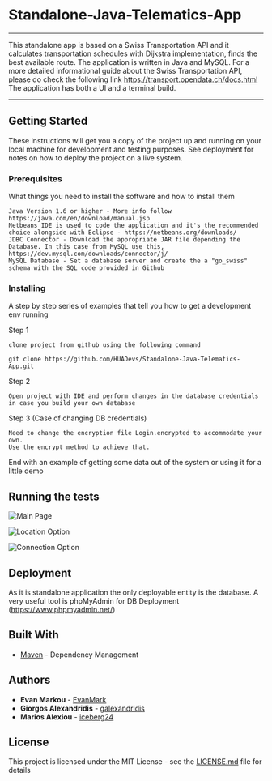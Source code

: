 # Standalone-Java-Telematics-App
---

This standalone app is based on a Swiss Transportation API and it calculates transportation schedules with Dijkstra implementation, finds the best available route. The application is written in Java and MySQL. 
For a more detailed informational guide about the Swiss Transportation API, please do check the following link https://transport.opendata.ch/docs.html 
The application has both a UI and a terminal build.

---

## Getting Started

These instructions will get you a copy of the project up and running on your local machine for development and testing purposes. See deployment for notes on how to deploy the project on a live system.

### Prerequisites

What things you need to install the software and how to install them

```
Java Version 1.6 or higher - More info follow https://java.com/en/download/manual.jsp
Netbeans IDE is used to code the application and it's the recommended choice alongside with Eclipse - https://netbeans.org/downloads/ 
JDBC Connector - Download the appropriate JAR file depending the Database. In this case from MySQL use this, https://dev.mysql.com/downloads/connector/j/
MySQL Database - Set a database server and create the a "go_swiss" schema with the SQL code provided in Github

```

### Installing

A step by step series of examples that tell you how to get a development env running

Step 1

```
clone project from github using the following command
```
`git clone https://github.com/HUADevs/Standalone-Java-Telematics-App.git`


Step 2

```
Open project with IDE and perform changes in the database credentials in case you build your own database
```

Step 3 (Case of changing DB credentials)

```
Need to change the encryption file Login.encrypted to accommodate your own. 
Use the encrypt method to achieve that. 
```

End with an example of getting some data out of the system or using it for a little demo

## Running the tests

![Main Page](https://github.com/HUADevs/Standalone-Java-Telematics-App/blob/master/go_swiss.png)

![Location Option](https://github.com/HUADevs/Standalone-Java-Telematics-App/blob/master/goSwiss1.png)

![Connection Option](https://github.com/HUADevs/Standalone-Java-Telematics-App/blob/master/goswiss3.png)

## Deployment

As it is standalone application the only deployable entity is the database. A very useful tool is phpMyAdmin for DB Deployment (https://www.phpmyadmin.net/)

## Built With

* [Maven](https://maven.apache.org/) - Dependency Management


## Authors

* **Evan Markou** - [EvanMark](https://github.com/EvanMark)
* **Giorgos Alexandridis** - [galexandridis](https://github.com/galexandridis)
* **Marios Alexiou** - [iceberg24](https://github.com/iceberg24)


## License

This project is licensed under the MIT License - see the [LICENSE.md](LICENSE.md) file for details


